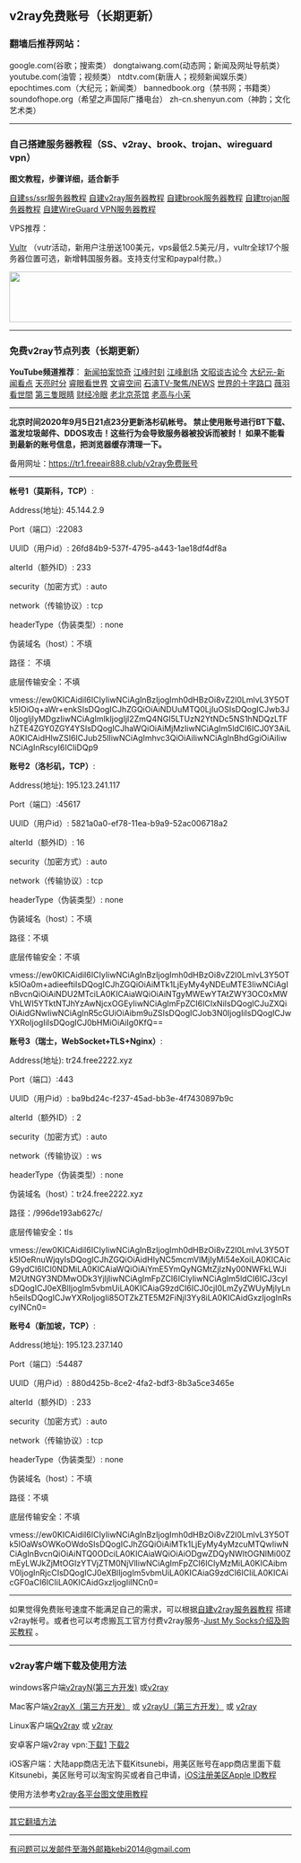 ## v2ray免费账号（长期更新）

### 翻墙后推荐网站：

google.com(谷歌；搜索类） dongtaiwang.com(动态网；新闻及网址导航类）  youtube.com(油管；视频类）  ntdtv.com(新唐人；视频新闻娱乐类）    epochtimes.com（大纪元；新闻类）  bannedbook.org（禁书网；书籍类）   soundofhope.org（希望之声国际广播电台）
    zh-cn.shenyun.com（神韵；文化艺术类）


***

### 自己搭建服务器教程（SS、v2ray、brook、trojan、wireguard vpn） 

**图文教程，步骤详细，适合新手**

[自建ss/ssr服务器教程](https://github.com/Alvin9999/new-pac/wiki/%E8%87%AA%E5%BB%BAss%E6%9C%8D%E5%8A%A1%E5%99%A8%E6%95%99%E7%A8%8B) 
[自建v2ray服务器教程](https://github.com/Alvin9999/new-pac/wiki/%E8%87%AA%E5%BB%BAv2ray%E6%9C%8D%E5%8A%A1%E5%99%A8%E6%95%99%E7%A8%8B) 
[自建brook服务器教程](https://github.com/Alvin9999/new-pac/wiki/%E8%87%AA%E5%BB%BAbrook%E6%9C%8D%E5%8A%A1%E5%99%A8%E6%95%99%E7%A8%8B) 
[自建trojan服务器教程](https://github.com/Alvin9999/new-pac/wiki/%E8%87%AA%E5%BB%BAtrojan%E6%9C%8D%E5%8A%A1%E5%99%A8%E6%95%99%E7%A8%8B) 
[自建WireGuard VPN服务器教程](https://github.com/Alvin9999/new-pac/wiki/%E8%87%AA%E5%BB%BAWireGuard-VPN%E6%9C%8D%E5%8A%A1%E5%99%A8%E6%95%99%E7%A8%8B) 

VPS推荐：

[Vultr](https://www.vultr.com/?ref=8418982-6G) （vutr活动，新用户注册送100美元，vps最低2.5美元/月，vultr全球17个服务器位置可选，新增韩国服务器。支持支付宝和paypal付款。）

<a href="https://www.vultr.com/?ref=8418982-6G"><img src="https://www.vultr.com/media/banners/banner_728x90.png" width="728" height="90"></a>

***

### 免费v2ray节点列表（长期更新）

**YouTube频道推荐**：  [新闻拍案惊奇](https://www.youtube.com/user/NTDEducation/videos) [江峰时刻](https://www.youtube.com/channel/UCa6ERCDt3GzkvLye32ar89w/videos) [江峰剧场](https://www.youtube.com/channel/UCDpWE1rleECw7wFdwTy-hSQ/videos) [文昭谈古论今](https://www.youtube.com/channel/UCtAIPjABiQD3qjlEl1T5VpA/featured) [大纪元-新闻看点](https://www.youtube.com/channel/UCPMqbkR35zZV1ysWGXJPW-w/videos)  [天亮时分](https://www.youtube.com/channel/UCjvjNeHndz4PGs9JXhzdHqw/videos) [睿眼看世界](https://www.youtube.com/channel/UCcWBxfaO69GPOFHSArNET2Q/videos)  [文睿空间](https://www.youtube.com/channel/UCovJN7IE2YlqKkeCLcQx9AQ/videos)  [石濤TV-聚焦/NEWS](https://www.youtube.com/channel/UC6zxZTv5ZbMmEg5GqBmXAUQ/videos)  [世界的十字路口](https://www.youtube.com/channel/UC-A9OzmRcS-SlXIQmvwMf8w/videos)  [薇羽看世間](https://www.youtube.com/c/%E8%96%87%E7%BE%BD%E7%9C%8B%E4%B8%96%E9%96%93/videos)   [第三隻眼睛](https://www.youtube.com/c/%E7%AC%AC%E4%B8%89%E9%9A%BB%E7%9C%BC%E7%9D%9B/videos) [财经冷眼](https://www.youtube.com/c/%E8%B4%A2%E7%BB%8F%E5%86%B7%E7%9C%BC/videos) [老北京茶馆](https://www.youtube.com/channel/UCpj_AT6Bt1_VT038hmfFGSQ/videos) [老高与小茉](https://www.youtube.com/channel/UCMUnInmOkrWN4gof9KlhNmQ/videos)

***

**北京时间2020年9月5日21点23分更新洛杉矶帐号。 禁止使用账号进行BT下载、滥发垃圾邮件、DDOS攻击！这些行为会导致服务器被投诉而被封！ 如果不能看到最新的账号信息，把浏览器缓存清理一下。**

备用网址：https://tr1.freeair888.club/v2ray免费账号 

***

**帐号1（莫斯科，TCP）**:                                                        

 Address(地址): 45.144.2.9

 Port（端口）:22083

 UUID（用户id）: 26fd84b9-537f-4795-a443-1ae18df4df8a

 alterId（额外ID）: 233

 security（加密方式）: auto

 network（传输协议）: tcp

 headerType（伪装类型）: none

 伪装域名（host）：不填

 路径： 不填

 底层传输安全：不填

vmess://ew0KICAidiI6ICIyIiwNCiAgInBzIjogImh0dHBzOi8vZ2l0LmlvL3Y5OTk5IOiOq+aWr+enkSIsDQogICJhZGQiOiAiNDUuMTQ0LjIuOSIsDQogICJwb3J0IjogIjIyMDgzIiwNCiAgImlkIjogIjI2ZmQ4NGI5LTUzN2YtNDc5NS1hNDQzLTFhZTE4ZGY0ZGY4YSIsDQogICJhaWQiOiAiMjMzIiwNCiAgIm5ldCI6ICJ0Y3AiLA0KICAidHlwZSI6ICJub25lIiwNCiAgImhvc3QiOiAiIiwNCiAgInBhdGgiOiAiIiwNCiAgInRscyI6ICIiDQp9


**账号2（洛杉矶，TCP）**:                                                        

 Address(地址): 195.123.241.117

 Port（端口）:45617

 UUID（用户id）: 5821a0a0-ef78-11ea-b9a9-52ac006718a2

 alterId（额外ID）: 16

 security（加密方式）: auto

 network（传输协议）: tcp

 headerType（伪装类型）: none

 伪装域名（host）：不填

 路径：不填

 底层传输安全：不填

vmess://ew0KICAidiI6ICIyIiwNCiAgInBzIjogImh0dHBzOi8vZ2l0LmlvL3Y5OTk5IOa0m+adieeftiIsDQogICJhZGQiOiAiMTk1LjEyMy4yNDEuMTE3IiwNCiAgInBvcnQiOiAiNDU2MTciLA0KICAiaWQiOiAiNTgyMWEwYTAtZWY3OC0xMWVhLWI5YTktNTJhYzAwNjcxOGEyIiwNCiAgImFpZCI6ICIxNiIsDQogICJuZXQiOiAidGNwIiwNCiAgInR5cGUiOiAibm9uZSIsDQogICJob3N0IjogIiIsDQogICJwYXRoIjogIiIsDQogICJ0bHMiOiAiIg0KfQ==

**账号3（瑞士，WebSocket+TLS+Nginx）**:                                                        

 Address(地址): tr24.free2222.xyz

 Port（端口）:443

 UUID（用户id）: ba9bd24c-f237-45ad-bb3e-4f7430897b9c

 alterId（额外ID）: 2

 security（加密方式）: auto

 network（传输协议）: ws

 headerType（伪装类型）: none

 伪装域名（host）：tr24.free2222.xyz

 路径：/996de193ab627c/

 底层传输安全：tls

vmess://ew0KICAidiI6ICIyIiwNCiAgInBzIjogImh0dHBzOi8vZ2l0LmlvL3Y5OTk5IOeRnuWjqyIsDQogICJhZGQiOiAidHIyNC5mcmVlMjIyMi54eXoiLA0KICAicG9ydCI6ICI0NDMiLA0KICAiaWQiOiAiYmE5YmQyNGMtZjIzNy00NWFkLWJiM2UtNGY3NDMwODk3YjljIiwNCiAgImFpZCI6ICIyIiwNCiAgIm5ldCI6ICJ3cyIsDQogICJ0eXBlIjogIm5vbmUiLA0KICAiaG9zdCI6ICJ0cjI0LmZyZWUyMjIyLnh5eiIsDQogICJwYXRoIjogIi85OTZkZTE5M2FiNjI3Yy8iLA0KICAidGxzIjogInRscyINCn0=


**账号4（新加坡，TCP）**:                                                        

 Address(地址): 195.123.237.140

 Port（端口）:54487

 UUID（用户id）: 880d425b-8ce2-4fa2-bdf3-8b3a5ce3465e

 alterId（额外ID）: 233

 security（加密方式）: auto

 network（传输协议）: tcp

 headerType（伪装类型）: none

 伪装域名（host）：不填

 路径：不填

 底层传输安全：不填

vmess://ew0KICAidiI6ICIyIiwNCiAgInBzIjogImh0dHBzOi8vZ2l0LmlvL3Y5OTk5IOaWsOWKoOWdoSIsDQogICJhZGQiOiAiMTk1LjEyMy4yMzcuMTQwIiwNCiAgInBvcnQiOiAiNTQ0ODciLA0KICAiaWQiOiAiODgwZDQyNWItOGNlMi00ZmEyLWJkZjMtOGIzYTVjZTM0NjVlIiwNCiAgImFpZCI6ICIyMzMiLA0KICAibmV0IjogInRjcCIsDQogICJ0eXBlIjogIm5vbmUiLA0KICAiaG9zdCI6ICIiLA0KICAicGF0aCI6ICIiLA0KICAidGxzIjogIiINCn0=

***

如果觉得免费账号速度不能满足自己的需求，可以根据[自建v2ray服务器教程](https://github.com/Alvin9999/new-pac/wiki/%E8%87%AA%E5%BB%BAv2ray%E6%9C%8D%E5%8A%A1%E5%99%A8%E6%95%99%E7%A8%8B) 搭建v2ray帐号。或者也可以考虑搬瓦工官方付费v2ray服务-[Just My Socks介绍及购买教程](https://github.com/Alvin9999/new-pac/wiki/Just-My-Socks) 。

***

### v2ray客户端下载及使用方法

windows客户端[v2rayN(第三方开发)](https://github.com/2dust/v2rayN/releases/latest) 或[v2ray](https://github.com/v2ray/v2ray-core/releases)

Mac客户端[v2rayX（第三方开发）](https://github.com/insisttech/v2rayX-copy/releases) 或 [v2rayU（第三方开发）](https://github.com/yanue/V2rayU/releases) 或 [v2ray](https://github.com/v2ray/v2ray-core/releases)

Linux客户端[Qv2ray](https://github.com/lhy0403/Qv2ray/releases) 或 [v2ray](https://github.com/v2ray/v2ray-core/releases)

安卓客户端v2ray vpn:[下载1](http://d1.bdrive.tk/v2ray.vpn-universal-release.apk) 
[下载2](http://d1.bdrive.tk/v2ray.vpn-universal-release.apk) 

iOS客户端：大陆app商店无法下载Kitsunebi，用美区账号在app商店里面下载Kitsunebi，美区账号可以淘宝购买或者自己申请，[iOS注册美区Apple ID教程](https://github.com/Alvin9999/new-pac/wiki/iOS%E6%B3%A8%E5%86%8C%E7%BE%8E%E5%8C%BAApple-ID%E6%95%99%E7%A8%8B) 

使用方法参考[v2ray各平台图文使用教程](https://github.com/Alvin9999/new-pac/wiki/v2ray%E5%90%84%E5%B9%B3%E5%8F%B0%E5%9B%BE%E6%96%87%E4%BD%BF%E7%94%A8%E6%95%99%E7%A8%8B)

***

[其它翻墙方法](https://github.com/Alvin9999/new-pac/wiki/)

***

有问题可以发邮件至海外邮箱kebi2014@gmail.com